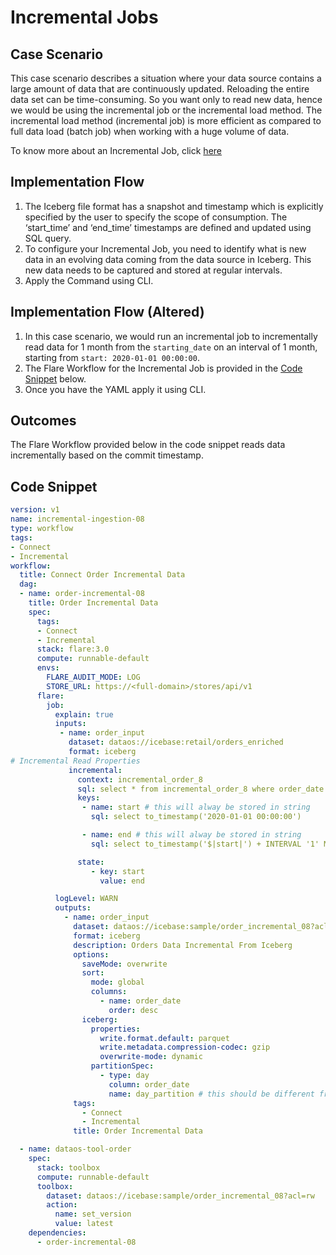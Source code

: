 # Incremental Jobs


## Case Scenario

This case scenario describes a situation where your data source contains a large amount of data that are continuously updated. Reloading the entire data set can be time-consuming. So you want only to read new data, hence we would be using the incremental job or the incremental load method. The incremental load method (incremental job) is more efficient as compared to full data load (batch job) when working with a huge volume of data. 

To know more about an Incremental Job, click [here](/resources/flare#incremental-job)

## Implementation Flow

1. The Iceberg file format has a snapshot and timestamp which is explicitly specified by the user to specify the scope of consumption. The ‘start_time’ and ‘end_time’ timestamps are defined and updated using SQL query.
2. To configure your Incremental Job, you need to identify what is new data in an evolving data coming from the data source in Iceberg. This new data needs to be captured and stored at regular intervals.
3. Apply the Command using CLI.

## Implementation Flow (Altered)

1. In this case scenario, we would run an incremental job to incrementally read data for 1 month from the `starting_date` on an interval of 1 month, starting from `start: 2020-01-01 00:00:00`.
2. The Flare Workflow for the Incremental Job is provided in the [Code Snippet](/resources/incremental_jobs#code-snippet) below.
3. Once you have the YAML apply it using CLI.

## Outcomes

The Flare Workflow provided below in the code snippet reads data incrementally based on the commit timestamp.

## Code Snippet

```yaml
version: v1
name: incremental-ingestion-08
type: workflow
tags:
- Connect
- Incremental
workflow:
  title: Connect Order Incremental Data
  dag:
  - name: order-incremental-08
    title: Order Incremental Data
    spec:
      tags:
      - Connect
      - Incremental
      stack: flare:3.0
      compute: runnable-default
      envs:
        FLARE_AUDIT_MODE: LOG
        STORE_URL: https://<full-domain>/stores/api/v1
      flare:
        job:
          explain: true
          inputs:
           - name: order_input
             dataset: dataos://icebase:retail/orders_enriched
             format: iceberg
# Incremental Read Properties
             incremental:
               context: incremental_order_8
               sql: select * from incremental_order_8 where order_date > '$|start|' AND order_date <= '$|end|'
               keys:
                - name: start # this will alway be stored in string
                  sql: select to_timestamp('2020-01-01 00:00:00')

                - name: end # this will alway be stored in string
                  sql: select to_timestamp('$|start|') + INTERVAL '1' MONTH

               state:
                  - key: start
                    value: end

          logLevel: WARN
          outputs:
            - name: order_input
              dataset: dataos://icebase:sample/order_incremental_08?acl=rw
              format: iceberg
              description: Orders Data Incremental From Iceberg
              options:
                saveMode: overwrite
                sort:
                  mode: global
                  columns:
                    - name: order_date
                      order: desc
                iceberg:
                  properties:
                    write.format.default: parquet
                    write.metadata.compression-codec: gzip
                    overwrite-mode: dynamic
                  partitionSpec:
                    - type: day
                      column: order_date
                      name: day_partition # this should be different from column names in schema in column
              tags:
                - Connect
                - Incremental
              title: Order Incremental Data

  - name: dataos-tool-order
    spec:
      stack: toolbox
      compute: runnable-default
      toolbox:
        dataset: dataos://icebase:sample/order_incremental_08?acl=rw
        action:
          name: set_version
          value: latest
    dependencies:
      - order-incremental-08
```